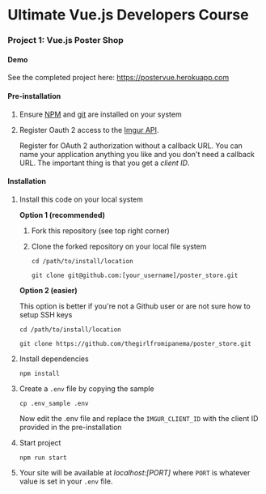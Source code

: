 # Ultimate Vue.js Developers Course

### Project 1: Vue.js Poster Shop

#### Demo

See the completed project here: https://postervue.herokuapp.com

#### Pre-installation

1. Ensure [NPM](https://docs.npmjs.com) and [git](https://git-scm.com/book/en/v2/Getting-Started-Installing-Git) are installed on your system

2. Register Oauth 2 access to the [Imgur API](https://api.imgur.com/oauth2/addclient).

    Register for OAuth 2 authorization without a callback URL. You can name your application anything you like and you don't need a callback URL. The important thing is that you get a *client ID*.

#### Installation

1. Install this code on your local system

    **Option 1 (recommended)**

    1. Fork this repository (see top right corner)
    2. Clone the forked repository on your local file system

        ```
        cd /path/to/install/location

        git clone git@github.com:[your_username]/poster_store.git
        ```

    **Option 2 (easier)**

    This option is better if you're not a Github user or are not sure how to setup SSH keys

    ```
    cd /path/to/install/location

    git clone https://github.com/thegirlfromipanema/poster_store.git
    ```  

2. Install dependencies

    ```
    npm install
    ```

3. Create a `.env` file by copying the sample

    ```
    cp .env_sample .env
    ```

    Now edit the .env file and replace the `IMGUR_CLIENT_ID` with the client ID provided in the pre-installation

4. Start project

    ```
    npm run start
    ```

5. Your site will be available at *localhost:[PORT]* where `PORT` is whatever value is set in your `.env` file.
